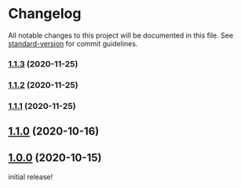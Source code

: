 # Changelog

All notable changes to this project will be documented in this file. See [standard-version](https://github.com/conventional-changelog/standard-version) for commit guidelines.

### [1.1.3](https://github.com/xtoolkit/vuejs-api/compare/v1.1.2...v1.1.3) (2020-11-25)

### [1.1.2](https://github.com/xtoolkit/vuejs-api/compare/v1.1.1...v1.1.2) (2020-11-25)

### [1.1.1](https://github.com/xtoolkit/vuejs-api/compare/v1.1.0...v1.1.1) (2020-11-25)

## [1.1.0](https://github.com/xtoolkit/vuejs-api/compare/v1.0.0...v1.1.0) (2020-10-16)

## [1.0.0](https://github.com/xtoolkit/vuejs-api/compare/v0.1.15...v1.0.0) (2020-10-15)

initial release!
